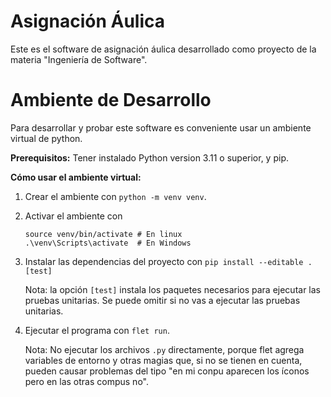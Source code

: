 # Asignación Áulica

Este es el software de asignación áulica desarrollado como proyecto de la
materia "Ingeniería de Software".

# Ambiente de Desarrollo

Para desarrollar y probar este software es conveniente usar un ambiente virtual
de python.

**Prerequisitos:** Tener instalado Python version 3.11 o superior, y pip.

**Cómo usar el ambiente virtual:**

1. Crear el ambiente con `python -m venv venv`.
2. Activar el ambiente con
   
   ```
   source venv/bin/activate # En linux
   .\venv\Scripts\activate  # En Windows
   ```

3. Instalar las dependencias del proyecto con `pip install --editable .[test]`

   Nota: la opción `[test]` instala los paquetes necesarios para ejecutar las
   pruebas unitarias. Se puede omitir si no vas a ejecutar las pruebas
   unitarias.

4. Ejecutar el programa con `flet run`.

   Nota: No ejecutar los archivos `.py` directamente, porque flet agrega
   variables de entorno y otras magias que, si no se tienen en cuenta, pueden
   causar problemas del tipo "en mi conpu aparecen los íconos pero  en las otras
   compus no".
